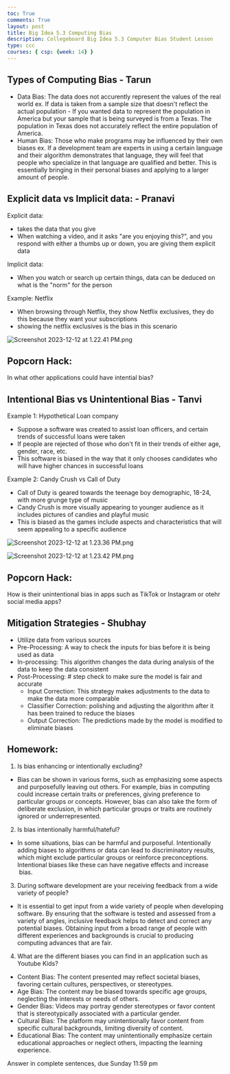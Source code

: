 ```yaml
---
toc: True
comments: True
layout: post
title: Big Idea 5.3 Computing Bias
description: Collegeboard Big Idea 5.3 Computer Bias Student Lesson
type: ccc
courses: { csp: {week: 14} }
---
```



## Types of Computing Bias - Tarun

- Data Bias: The data does not accurently represent the values of the real world
    ex. If data is taken from a sample size that doesn't reflect the actual population
        - If you wanted data to represent the population in America but your sample that is being surveyed is from a Texas. The population in Texas does not accurately reflect the entire population of America. 
- Human Bias: Those who make programs may be influenced by their own biases 
    ex. If a development team are experts in using a certain language and their algorithm demonstrates that language, they will feel that people who specialize in that language are qualified and better. This is essentially bringing in their personal biases and applying to a larger amount of people. 

## Explicit data vs Implicit data:  - Pranavi

Explicit data:
- takes the data that you give
- When watching a video, and it asks "are you enjoying this?", and you respond with either a thumbs up or down, you are giving them explicit data

Implicit data:
- When you watch or search up certain things, data can be deduced on what is the "norm" for the person

Example: Netflix
- When browsing through Netflix, they show Netflix exclusives, they do this because they want your subscriptions 
- showing the netflix exclusives is the bias in this scenario

![Screenshot 2023-12-12 at 1.22.41 PM.png](<Screenshot 2023-12-12 at 1.22.41 PM.png>)


## Popcorn Hack:

In what other applications could have intential bias?

## Intentional Bias vs Unintentional Bias - Tanvi

Example 1: Hypothetical Loan company
- Suppose a software was created to assist loan officers, and certain trends of successful loans were taken
- If people are rejected of those who don't fit in their trends of either age, gender, race, etc.
- This software is biased in the way that it only chooses candidates who will have higher chances in successful loans

Example 2: Candy Crush vs Call of Duty
- Call of Duty is geared towards the teenage boy demographic, 18-24, with more grunge type of music
- Candy Crush is more visually appearing to younger audience as it includes pictures of candies and playful music 
- This is biased as the games include aspects and characteristics that will seem appealing to a specific audience 

![Screenshot 2023-12-12 at 1.23.36 PM.png](<Screenshot 2023-12-12 at 1.23.36 PM.png>)

![Screenshot 2023-12-12 at 1.23.42 PM.png](<Screenshot 2023-12-12 at 1.23.42 PM.png>)


## Popcorn Hack:
How is their unintentional bias in apps such as TikTok or Instagram or otehr social media apps?

## Mitigation Strategies - Shubhay 

- Utilize data from various sources
- Pre-Processing: A way to check the inputs for bias before it is being used as data
- In-processing: This algorithm changes the data during analysis of the data to keep the data consistent
- Post-Processing: # step check to make sure the model is fair and accurate
    - Input Correction: This strategy makes adjustments to the data to make the data more comparable
    - Classifier Correction: polishing and adjusting the algorithm after it has been trained to reduce the biases
    - Output Correction: The predictions made by the model is modified to eliminate biases

## Homework:

1. Is bias enhancing or intentionally excluding?

- Bias can be shown in various forms, such as emphasizing some aspects and purposefully leaving out others. For example, bias in computing could increase certain traits or preferences, giving preference to particular groups or concepts. However, bias can also take the form of deliberate exclusion, in which particular groups or traits are routinely ignored or underrepresented.

2. Is bias intentionally harmful/hateful?

- In some situations, bias can be harmful and purposeful. Intentionally adding biases to algorithms or data can lead to discriminatory results, which might exclude particular groups or reinforce preconceptions. Intentional biases like these can have negative effects and increase  bias.

3. During software development are your receiving feedback from a wide variety of people?

- It is essential to get input from a wide variety of people when developing software. By ensuring that the software is tested and assessed from a variety of angles, inclusive feedback helps to detect and correct any potential biases. Obtaining input from a broad range of people with different experiences and backgrounds is crucial to producing computing advances that are fair.

4. What are the different biases you can find in an application such as Youtube Kids?

- Content Bias: The content presented may reflect societal biases, favoring certain cultures, perspectives, or stereotypes.
- Age Bias: The content may be biased towards specific age groups, neglecting the interests or needs of others.
- Gender Bias: Videos may portray gender stereotypes or favor content that is stereotypically associated with a particular gender.
- Cultural Bias: The platform may unintentionally favor content from specific cultural backgrounds, limiting diversity of content.
- Educational Bias: The content may unintentionally emphasize certain educational approaches or neglect others, impacting the learning experience.

Answer in complete sentences, due Sunday 11:59 pm
